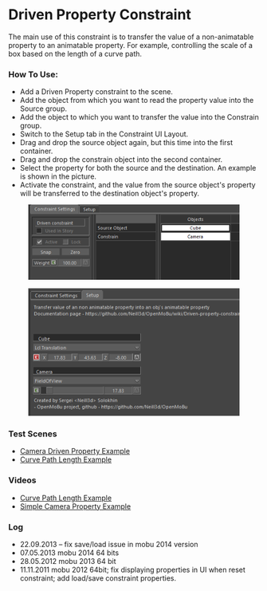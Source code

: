 # Driven Property Constraint

The main use of this constraint is to transfer the value of a non-animatable property to an animatable property. For example, controlling the scale of a box based on the length of a curve path.

### How To Use:

* Add a Driven Property constraint to the scene.
* Add the object from which you want to read the property value into the Source group.
* Add the object to which you want to transfer the value into the Constrain group.
* Switch to the Setup tab in the Constraint UI Layout.
* Drag and drop the source object again, but this time into the first container.
* Drag and drop the constrain object into the second container.
* Select the property for both the source and the destination. An example is shown in the picture.
* Activate the constraint, and the value from the source object's property will be transferred to the destination object's property.

<figure><img src="../../.gitbook/assets/image (2) (1).png" alt=""><figcaption></figcaption></figure>

<figure><img src="../../.gitbook/assets/image (1) (1).png" alt=""><figcaption></figcaption></figure>

### Test Scenes

* [Camera Driven Property Example](../../../MB\_Scenes/constraint\_DrivenProperty\_Camera.fbx)
* [Curve Path Length Example](../../../MB\_Scenes/DrivenProperty\_CurvePathLength.fbx)

### Videos

* [Curve Path Length Example](https://drive.google.com/file/d/1QtuZqPx-RxS-W9v42Tz3nKA\_U8V3rR9x/view?usp=share\_link)
* [Simple Camera Property Example](https://www.youtube.com/watch?v=jSqzdz\_fkoA)

### Log

* 22.09.2013 – fix save/load issue in mobu 2014 version
* 07.05.2013 mobu 2014 64 bits
* 28.05.2012 mobu 2013 64 bit
* 11.11.2011 mobu 2012 64bit; fix displaying properties in UI when reset constraint; add load/save constraint properties.
